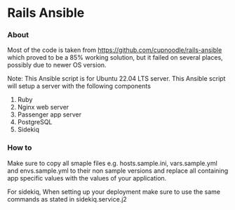 # Rails Ansible


### About

Most of the code is taken from https://github.com/cupnoodle/rails-ansible which proved to be a 85% working solution, but it failed on several places, possibly due to newer OS version.

Note: This Ansible script is for Ubuntu 22.04 LTS server.
This Ansible script will setup a server with the following components

1. Ruby
2. Nginx web server
3. Passenger app server
4. PostgreSQL
5. Sidekiq

### How to
Make sure to copy all smaple files e.g. hosts.sample.ini, vars.sample.yml and envs.sample.yml to their non sample versions and replace all containing app specific values with the values of your application.

For sidekiq, When setting up your deployment make sure to use the same commands as stated in sidekiq.service.j2
